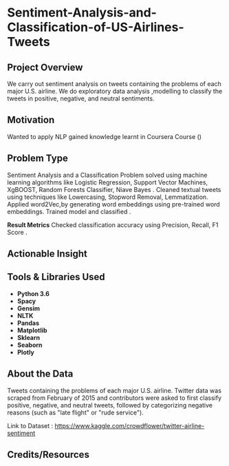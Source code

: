 # Sentiment-Analysis-and-Classification-of-US-Airlines-Tweets

## Project Overview 
We carry out sentiment analysis on tweets containing the problems of each major U.S. airline. 
We do exploratory data analysis ,modelling to classify the tweets in positive, negative, and neutral sentiments.

## Motivation
Wanted to apply NLP gained knowledge learnt in Coursera Course ()

## Problem Type
Sentiment Analysis and a Classification Problem solved using machine learning algorithms like Logistic Regression, Support Vector Machines, XgBOOST, Random Forests Classifier, Niave Bayes .
Cleaned textual tweets using techniques like Lowercasing, Stopword Removal, Lemmatization.
Applied word2Vec,by generating word embeddings using pre-trained word embeddings.
Trained model and classified .

**Result Metrics**
Checked classification accuracy using Precision, Recall, F1 Score .

## Actionable Insight

## Tools & Libraries Used
- **Python 3.6**
- **Spacy**
- **Gensim**
- **NLTK**
- **Pandas**        
- **Matplotlib**        
- **Sklearn**            
- **Seaborn**
- **Plotly** 
      

## About the Data
Tweets containing the problems of each major U.S. airline. Twitter data was scraped from February of 2015 and contributors were asked to first classify positive, negative, and neutral tweets, followed by categorizing negative reasons (such as "late flight" or "rude service").

Link to Dataset : https://www.kaggle.com/crowdflower/twitter-airline-sentiment

## Credits/Resources


